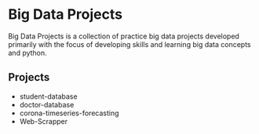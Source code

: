 
# Big Data Projects

Big Data Projects is a collection of practice big data projects developed primarily with the focus of developing skills and learning big data concepts and python.

## Projects

* student-database
* doctor-database
* corona-timeseries-forecasting
* Web-Scrapper


